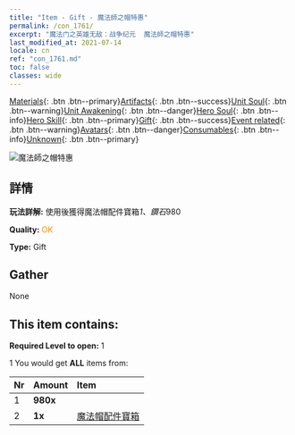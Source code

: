 ```yaml
---
title: "Item - Gift - 魔法師之帽特惠"
permalink: /con_1761/
excerpt: "魔法门之英雄无敌：战争纪元  魔法師之帽特惠"
last_modified_at: 2021-07-14
locale: cn
ref: "con_1761.md"
toc: false
classes: wide
---
```

 [Materials](/ItemsCN/){: .btn .btn--primary}[Artifacts](/ItemsCN/Artifacts/){: .btn .btn--success}[Unit Soul](/ItemsCN/UnitSoul/){: .btn .btn--warning}[Unit Awakening](/ItemsCN/UnitAwakening/){: .btn .btn--danger}[Hero Soul](/ItemsCN/HeroSoul/){: .btn .btn--info}[Hero Skill](/ItemsCN/HeroSkill/){: .btn .btn--primary}[Gift](/ItemsCN/Gift/){: .btn .btn--success}[Event related](/ItemsCN/Events/){: .btn .btn--warning}[Avatars](/ItemsCN/Avatars/){: .btn .btn--danger}[Consumables](/ItemsCN/Consumables/){: .btn .btn--info}[Unknown](/ItemsCN/Unknown/){: .btn .btn--primary}

 ![魔法師之帽特惠](/images/t/i_907377.png)

## 詳情
 **玩法詳解:** 使用後獲得魔法帽配件寶箱*1、鑽石*980

 **Quality:** <span style="color: #FF8C00">OK</span>

 **Type:** Gift

## Gather

  None

## This item contains:

 **Required Level to open:** 1

 1 You would get **ALL** items  from:

  | Nr | Amount |     Item    |
  |:---|:-------|:------------|
  | 1 |  **980x** | <i class="fas fa-gem"/> |  | 
  | 2 |  **1x** | [魔法帽配件寶箱](/cn/Items/con_1359/) |  | 
